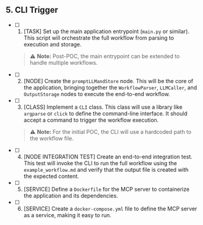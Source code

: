 ## 5. CLI Trigger

- [ ] 1. [TASK] Set up the main application entrypoint (`main.py` or similar). This script will orchestrate the full workflow from parsing to execution and storage.
    > ⚠️ **Note:** Post-POC, the main entrypoint can be extended to handle multiple workflows.
- [ ] 2. [NODE] Create the `promptLLMandStore` node. This will be the core of the application, bringing together the `WorkflowParser`, `LLMCaller`, and `OutputStorage` nodes to execute the end-to-end workflow.
- [ ] 3. [CLASS] Implement a `CLI` class. This class will use a library like `argparse` or `click` to define the command-line interface. It should accept a command to trigger the workflow execution.
    > ⚠️ **Note:** For the initial POC, the CLI will use a hardcoded path to the workflow file.
- [ ] 4. [NODE INTEGRATION TEST] Create an end-to-end integration test. This test will invoke the CLI to run the full workflow using the `example_workflow.md` and verify that the output file is created with the expected content.
- [ ] 5. [SERVICE] Define a `Dockerfile` for the MCP server to containerize the application and its dependencies.
- [ ] 6. [SERVICE] Create a `docker-compose.yml` file to define the MCP server as a service, making it easy to run. 